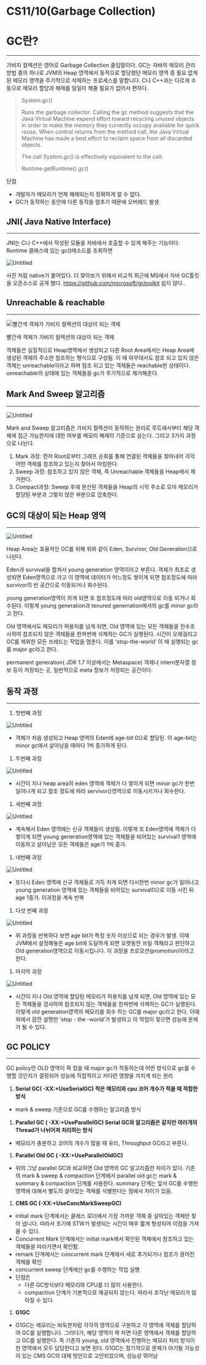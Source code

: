 # CS11/10(Garbage Collection)

# GC란?

---

가비지 컬렉션은 영어로 Garbage Collection 줄임말이다. GC는 자바의 메모리 관리 방법 중의 하나로 JVM의 Heap 영역에서 동적으로 할당했던 메모리 영역 중 필요 없게 된 메모리 영역을 주기적으로 삭제하는 프로세스를 말합니다. C나 C++과는 다르게 수동으로 메모리 할당과 해제를 일일이 해줄 필요가 없어서 편하다.

> System.gc()
>
> Runs the garbage collector.
> Calling the gc method suggests that the Java Virtual Machine expend effort toward recycling unused objects in order to make the memory they currently occupy available for quick reuse. When control returns from the method call, the Java Virtual Machine has made a best effort to reclaim space from all discarded objects.
>
> The call System.gc() is effectively equivalent to the call:
>
> Runtime.getRuntime().gc()

단점

- 개발자가 메모리가 언제 해제되는지 정확하게 알 수 없다.
- GC가 동작하는 동안에 다른 동작을 멈추기 때문에 오버헤드 발생

## **JNI( Java Native Interface)**

---

JNI는 C나 C++에서 작성된 모듈을 자바에서 호출할 수 있게 해주는 기능이다. Runtime 클래스에 있는 gc()메소드를 조회하면

![Untitled](<JAVA(Garbage%20Collection)/Untitled.png>)

사진 처럼 native가 붙어있다. 더 찾아보기 위해서 비교적 최근에 MS에서 자바 GC툴킷을 오픈소스로 공개 했다. https://github.com/microsoft/gctoolkit 쉽지 않다..

## **Unreachable & reachable**

---

![빨간색 객체가 가비지 컬렉션의 대상이 되는 객체](<JAVA(Garbage%20Collection)/Untitled%201.png>)

빨간색 객체가 가비지 컬렉션의 대상이 되는 객체

객체들은 실질적으로 Heap영역에서 생성되고 다른 Root Area에서는 Heap Area에 생성된 객체의 주소만 참조하는 형식으로 구성됨. 이 때 아무데서도 참조 되고 있지 않은 객체는 unreachable이라고 하며 참조 되고 있는 객체들은 reachable한 상태이다. unreachable의 상태에 있는 객체들을 gc가 주기적으로 제거해준다.

## **Mark And Sweep 알고리즘**

---

![Untitled](<JAVA(Garbage%20Collection)/Untitled%202.png>)

Mark and Sweep 알고리즘은 가비지 컬렉션이 동작하는 원리로 루트에서부터 해당 객체에 접근 가능한지에 대한 여부를 메모리 해제의 기준으로 삼는다. 그리고 3가지 과정으로 나뉜다.

1. Mark 과정: 먼저 Root로부터 그래프 순회를 통해 연결된 객체들을 찾아내어 각각 어떤 객체를 참조하고 있는지 찾아서 마킹한다.
2. Sweep 과정: 참조하고 있지 않은 객체, 즉 Unreachable 객체들을 Heap에서 제거한다.
3. Compact과정: Sweep 후에 분산된 객체들을 Heap의 시작 주소로 모아 메모리가 할당된 부분과 그렇지 않은 부분으로 압축한다.

## **GC의 대상이 되는 Heap 영역**

---

![Untitled](<JAVA(Garbage%20Collection)/Untitled%203.png>)

Heap Area는 효율적인 GC를 위해 위와 같이 Eden, Survivor, Old Generation으로 나뉜다.

Eden과 survival을 합쳐서 young generation 영역이라고 부른다. 객체가 최초로 생성되면 Eden영역으로 가고 이 영역에 데이터가 어느정도 쌓이게 되면 참조정도에 따라 survivor의 빈 공간으로 이동되거나 회수된다.

young generation영역이 차게 되면 또 참조정도에 따라 old영역으로 이동 되거나 회수된다. 이렇게 young generation과 tenured generration에서의 gc를 minor gc라고 한다.

Old 영역에서도 메모리가 허용치를 넘게 되면, Old 영역에 있는 모든 객체들을 전수조사하여 참조되지 않은 객체들을 한꺼번에 삭제하는 GC가 실행된다. 시간이 오래걸리고 GC를 제외한 모든 쓰레드는 작업을 멈춘다. 이를 ‘stop-the-world’ 이 때 실행되는 gc 를 major gc라고 한다.

permanent generation( JDK 1.7 이상에서는 Metaspace) 객체나 intern문자열 정보 등이 저장되는 곳, 일반적으로 meta 정보가 저장되는 공간이다.

## **동작 과정**

---

1. 첫번째 과정

![Untitled](<JAVA(Garbage%20Collection)/Untitled%204.png>)

- 객체가 처음 생성되고 Heap 영역의 Eden에 age-bit 0으로 할당된. 이 age-bit는 minor gc에서 살아남을 때마다 1씩 증가하게 된다.

1. 두번째 과정

![Untitled](<JAVA(Garbage%20Collection)/Untitled%205.png>)

- 시간이 지나 heap area의 eden 영역에 객체가 다 쌓이게 되면 minor gc가 한번 일어나게 되고 참조 정도에 따라 servivor()영역으로 이동시키거나 회수한다.

1. 세번째 과정

![Untitled](<JAVA(Garbage%20Collection)/Untitled%206.png>)

- 계속해서 Eden 영역에는 신규 객체들이 생성됨. 이렇게 또 Eden영역에 객체가 다 쌓이게 되면 young generation영역에 있는 객체들을 비어있는 survival1 영역에 이동하고 살아남은 모든 객체들은 age가 1씩 증가.

1. 네번째 과정

![Untitled](<JAVA(Garbage%20Collection)/Untitled%207.png>)

- 또다시 Eden 영역에 신규 객체들로 가득 차게 되면 다시한번 minor gc가 일어나고 young generation 영역에 있는 객체들을 비어있는 survival0으로 이동 시킨 뒤 age 1증가. 이과정을 계속 반복

1. 다섯 번째 과정

![Untitled](<JAVA(Garbage%20Collection)/Untitled%208.png>)

- 위 과정을 반복하다 보면 age bit가 특정 숫자 이상으로 되는 경우가 발생. 이때 JVM에서 설정해놓은 age bit에 도달하게 되면 오랫동안 쓰일 객체라고 판단하고 Old generation영역으로 이동시킵니다. 이 과정을 프로모션(promotion)이라고 한다.

1. 마지막 과정

![Untitled](<JAVA(Garbage%20Collection)/Untitled%209.png>)

- 시간이 지나 Old 영역에 할당된 메모리가 허용치를 넘게 되면, Old 영역에 있는 모든 객체들을 검사하여 참조되지 않는 객체들을 한꺼번에 삭제하는 GC가 실행된다. 이렇게 old generation영역의 메모리를 회수 하는 GC를 major gc라고 한다. 이때 위에서 잠깐 설명한 ‘stop - the -world’가 발생하고 이 작업이 잦으면 성능에 문제가 될 수 있다.

## **GC POLICY**

---

GC policy란 OLD 영역이 꽉 찼을 때 major gc가 작동하는데 어떤 방식으로 gc를 수행할 것인지가 결정되어 성능에 직접적이고 커다란 영향을 끼치게 되는 원리

1. **Serial GC( -XX:+UseSerialGC) 적은 메모리와 cpu 코어 개수가 적을 때 적합한 방식**

- mark & sweep 기준으로 GC를 수행하는 알고리즘 방식

1. **Parallel GC ( -XX:+UseParallelGC) Serial GC와 알고리즘은 같지만 여러개의 Thread가 나뉘어져 처리하는 방식**

- 메모리가 충분하고 코어의 개수가 많을 때 유리, Throughput GC라고 부른다.

1. **Parallel Old GC ( -XX:+UseParallelOldGC)**

- 위의 그냥 parallel GC와 비교하면 Old 영역의 GC 알고리즘만 차이가 있다. 기존의 mark & sweep & compaction 단계에서 parallel old gc는 mark & summary & compaction 단계를 사용한다. summary 단계는 앞서 GC를 수행한 영역에 대해서 별도의 살아있는 객체를 식별한다는 점에서 차이가 있음.

1. **CMS GC (-XX:+UseConcMarkSweepGC)**

- initial mark 단계에서는 클래스 로더에서 가장 가까운 객체 중 살아있는 객체만 찾아 냅니다. 따라서 초기에 STW가 발생되는 시간이 매우 짧게 형성되어 이점을 가져올 수 있다.
- Concurrent Mark 단계에서는 initial mark에서 확인된 객체에서 참조하고 있는 객체들을 따라가면서 확인함.
- remark 단계에서는 concurrent mark 단계에서 새로 추가되거나 참조가 끊어진 객체를 확인
- concurrent sweep 단계에선 gc를 수행하는 작업 실행
- 단점은
  - 다른 GC방식보다 메모리와 CPU를 더 많이 사용한다.
  - compaction 단계가 기본적으로 제공되지 않는다. 따라서 조각난 메모리가 많아질 수 있다.

1. **G1GC**

- G1GC는 메모리는 바둑판처럼 각각의 영역으로 구분하고 각 영역에 객체를 할당하여 GC를 실행합니다. 그러다가, 해당 영역이 꽉 차면 다른 영역에서 객체를 할당하고 GC를 실행한다. 즉 기존의 young, old 영역에서 진행하는 메모리 처리 방식이 한 영역에서 모두 담당한다고 보면 된다. G1GC는 장기적으로 문제가 야기될 가능성이 있는 CMS GC의 대체 방안으로 고안되었으며, 성능상 뛰어남
